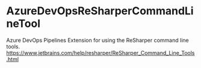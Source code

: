 # AzureDevOpsReSharperCommandLineTool

Azure DevOps Pipelines Extension for using the ReSharper command line tools.
https://www.jetbrains.com/help/resharper/ReSharper_Command_Line_Tools.html
